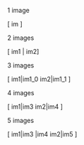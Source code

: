 1 image 

[ im ]

2 images

[ im1 | im2]

3 images 

[
    im1|im1_0
    im2|im1_1
]

4 images

[
    im1|im3
    im2|im4
]

5 images

[
    im1|im3
       |im4
    im2|im5
]